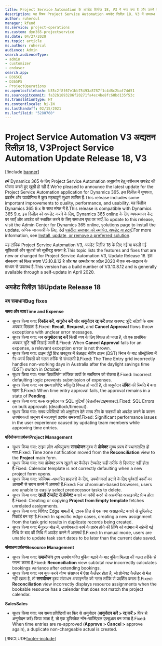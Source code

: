 ```yaml
---
title: Project Service Automation के अपडेट रिलीज़ 18, V3 में नया क्या है और उसमें क्या परिवर्तन हुआ है
description: यह विषय Project Service Automation अपडेट रिलीज़ 18, V3 में उपलब्ध सुविधाओं और सुधारों को सूचीबद्ध करता है.
author: ruhercul
manager: kfend
ms.service: project-operations
ms.custom: dyn365-projectservice
ms.date: 04/27/2020
ms.topic: article
ms.author: ruhercul
audience: Admin
search.audienceType:
- admin
- customizer
- enduser
search.app:
- D365CE
- D365PS
- ProjectOperations
ms.openlocfilehash: b35c2f8f67e1bb75493a8787f1c4d8c2baf74d51
ms.sourcegitcommit: fa32b1893286f20271fa4ec4be8fc68bd135f53c
ms.translationtype: HT
ms.contentlocale: hi-IN
ms.lasthandoff: 02/15/2021
ms.locfileid: "5280760"
---
```

# <a name="project-service-automation-update-release-18-v3"></a><span data-ttu-id="65251-103">Project Service Automation V3 अद्यतन रिलीज़ 18, V3</span><span class="sxs-lookup"><span data-stu-id="65251-103">Project Service Automation Update Release 18, V3</span></span>

[!include [banner](../includes/psa-now-project-operations.md)]

<span data-ttu-id="65251-104">हमें Dynamics 365 के लिए Project Service Automation अनुप्रयोग हेतु नवीनतम अपडेट की घोषणा करते हुए खुशी हो रही है.</span><span class="sxs-lookup"><span data-stu-id="65251-104">We’re pleased to announce the latest update for the Project Service Automation application for Dynamics 365.</span></span> <span data-ttu-id="65251-105">इस रिलीज़ में गुणवत्ता, प्रदर्शन और उपयोगिता में कुछ महत्वपूर्ण सुधार शामिल हैं.</span><span class="sxs-lookup"><span data-stu-id="65251-105">This release includes some important improvements to quality, performance, and usability.</span></span> <span data-ttu-id="65251-106">यह रिलीज़ Dynamics 365 9.x के साथ संगत में है.</span><span class="sxs-lookup"><span data-stu-id="65251-106">This release is compatible with Dynamics 365 9.x.</span></span> <span data-ttu-id="65251-107">इस रिलीज़ को अपडेट करने के लिए, Dynamics 365 online के लिए व्यवस्थापन केंद्र पर जाएँ और अपडेट को स्थापित करने के लिए समाधान पृष्ठ पर जाएँ.</span><span class="sxs-lookup"><span data-stu-id="65251-107">To update to this release, visit the Admin Center for Dynamics 365 online, solutions page to install the update.</span></span> <span data-ttu-id="65251-108">अधिक जानकारी के लिए, देखें [पसंदीदा समाधान को स्थापित, अपडेट या हटाएँ](https://docs.microsoft.com/power-platform/admin/install-remove-preferred-solution).</span><span class="sxs-lookup"><span data-stu-id="65251-108">For more information, see [Install, update, or remove a preferred solution](https://docs.microsoft.com/power-platform/admin/install-remove-preferred-solution).</span></span>

<span data-ttu-id="65251-109">यह टॉपिक Project Service Automation V3, अपडेट रिलीज़ 18 के लिए नई या बदली गई सुविधाओं और सुधारों को सूचीबद्ध करता है.</span><span class="sxs-lookup"><span data-stu-id="65251-109">This topic lists the features and fixes that are new or changed for Project Service Automation V3, Update Release 18.</span></span> <span data-ttu-id="65251-110">इस संस्करण की बिल्ड संख्या V3.10.8.12 है और यह आमतौर पर अप्रैल 2020 में एक स्व-अद्यतन के माध्यम से उपलब्ध है.</span><span class="sxs-lookup"><span data-stu-id="65251-110">This version has a build number of V3.10.8.12 and is generally available through a self-update in April 2020.</span></span>

## <a name="update-release-18"></a><span data-ttu-id="65251-111">अपडेट रिलीज़ 18</span><span class="sxs-lookup"><span data-stu-id="65251-111">Update Release 18</span></span>

### <a name="bug-fixes"></a><span data-ttu-id="65251-112">बग समाधान</span><span class="sxs-lookup"><span data-stu-id="65251-112">Bug fixes</span></span>

<span data-ttu-id="65251-113">**समय और व्यय**</span><span class="sxs-lookup"><span data-stu-id="65251-113">**Time and Expense**</span></span>

- <span data-ttu-id="65251-114">सुधार किया गया: **रिकॉल करें**, **अनुरोध करें** और **अनुमोदन रद्द करें** प्रवाह अस्पष्ट त्रुटि संदेशों के साथ अपवाद दिखाता है.</span><span class="sxs-lookup"><span data-stu-id="65251-114">Fixed: **Recall**, **Request**, and **Cancel Approval** flows throw exceptions with unclear error messages.</span></span>
- <span data-ttu-id="65251-115">सुधार किया गया: जब **अनुमोदन रद्द करें** किसी व्यय के लिए विफल हो जाता है, तो एक प्रासंगिक अपवाद त्रुटि नहीं दिखाई जाती है.</span><span class="sxs-lookup"><span data-stu-id="65251-115">Fixed: When **Cancel Approval** fails for an expense, a relevant exception error is not thrown.</span></span>
- <span data-ttu-id="65251-116">सुधार किया गया: टाइम एंट्री ग्रिड अक्टूबर में डेलाइट सेविंग टाइम (DST) स्विच के बाद ऑस्ट्रेलिया में गैर-कार्य दिवसों को गलत तरीके से संभालती है.</span><span class="sxs-lookup"><span data-stu-id="65251-116">Fixed: The Time Entry grid incorrectly handles non-working days in Australia after the daylight savings time (DST) switch in October.</span></span>
- <span data-ttu-id="65251-117">सुधार किया गया: गलत डिफ़ॉल्टिंग लॉजिक व्ययों के सबमिशन को रोकता है.</span><span class="sxs-lookup"><span data-stu-id="65251-117">Fixed: Incorrect defaulting logic prevents submission of expenses.</span></span>
- <span data-ttu-id="65251-118">सुधार किया गया: जब समय प्रविष्टि स्वीकृति विफल हो जाती है, तो अनुमोदन **लंबित** की स्थिति में बना रहता है.</span><span class="sxs-lookup"><span data-stu-id="65251-118">Fixed: When time entry approval fails, the approval remains in a state of **Pending**.</span></span>
- <span data-ttu-id="65251-119">सुधार किया गया: बल्क अनुमोदन पर SQL त्रुटियाँ (डेडलॉक/टाइमआउट).</span><span class="sxs-lookup"><span data-stu-id="65251-119">Fixed: SQL Errors on bulk approvals (deadlock/timeout).</span></span>
- <span data-ttu-id="65251-120">सुधार किया गया: समय प्रविष्टियों को अनुमोदन देते समय टीम के सदस्यों को अपडेट करने के कारण उपयोगकर्ता अनुभव में महत्वपूर्ण प्रदर्शन समस्याएँ.</span><span class="sxs-lookup"><span data-stu-id="65251-120">Fixed: Significant performance issues in the user experience caused by updating team members while approving time entries.</span></span>

<span data-ttu-id="65251-121">**परियोजना प्रबंधन**</span><span class="sxs-lookup"><span data-stu-id="65251-121">**Project Management**</span></span>

- <span data-ttu-id="65251-122">सुधार किया गया: टाइम ज़ोन अधिसूचना **समायोजन** दृश्य से **प्रोजेक्ट** मुख्य प्रपत्र में स्थानांतरित हो गया.</span><span class="sxs-lookup"><span data-stu-id="65251-122">Fixed: Time zone notification moved from the **Reconciliation** view to the **Project** main form.</span></span>
- <span data-ttu-id="65251-123">सुधार किया गया: नया प्रोजेक्ट प्रपत्र खुलने पर कैलेंडर टेम्पलेट सही तरीके से डिफ़ॉल्ट नहीं होता है.</span><span class="sxs-lookup"><span data-stu-id="65251-123">Fixed: Calendar template is not correctly defaulting when a new project form opens.</span></span>
- <span data-ttu-id="65251-124">सुधार किया गया: क्रोमियम-आधारित ब्राउज़रों के लिए, उपयोगकर्ता हटाने के लिए पूर्ववर्ती कार्यों का आसानी से चयन करने में असमर्थ हैं.</span><span class="sxs-lookup"><span data-stu-id="65251-124">Fixed: For chromium-based browsers, users are unable to easily select predecessor tasks to delete.</span></span>
- <span data-ttu-id="65251-125">सुधार किया गया: **खाली टेम्पलेट से प्रोजेक्ट** बनाने या कॉपी करने से असंबंधित असाइनमेंट फ़ेच होता है.</span><span class="sxs-lookup"><span data-stu-id="65251-125">Fixed: Creating or copying **Project from Empty template** fetches unrelated assignments.</span></span>
- <span data-ttu-id="65251-126">सुधार किया गया: विशिष्ट Edge मामलों में, टास्क ग्रिड से एक नया असाइनमेंट बनाने से डुप्लिकेट रिकॉर्ड बन रहा है.</span><span class="sxs-lookup"><span data-stu-id="65251-126">Fixed: In specific edge cases, creating a new assignment from the task grid results in duplicate records being created.</span></span>
- <span data-ttu-id="65251-127">सुधार किया गया: मैनुअल मोड में, उपयोगकर्ता कार्य के प्रारंभ होने की तिथि को वर्तमान में सहेजी गई तिथि के बाद की तिथि में अपडेट करने में असमर्थ हैं.</span><span class="sxs-lookup"><span data-stu-id="65251-127">Fixed: In manual mode, users are unable to update task start dates to be later than the current date saved.</span></span>

<span data-ttu-id="65251-128">**संसाधन प्रबंधन**</span><span class="sxs-lookup"><span data-stu-id="65251-128">**Resource Management**</span></span>

- <span data-ttu-id="65251-129">सुधार किया गया: **समायोजन** दृश्य उपयोग पंक्ति बुकिंग बढ़ाने के बाद बुकिंग भिन्नता की गलत तरीके से गणना करता है.</span><span class="sxs-lookup"><span data-stu-id="65251-129">Fixed: **Reconciliation** view subtotal row incorrectly calculates bookings variance after extending bookings.</span></span>
- <span data-ttu-id="65251-130">सुधार किया गया: जब बुक करने योग्य संसाधन में ऐसा कैलेंडर होता है, जो प्रोजेक्ट कैलेंडर से मेल नहीं खाता है, तो **समायोजन** दृश्य संसाधन असाइनमेंट को गलत तरीके से प्रदर्शित करता है.</span><span class="sxs-lookup"><span data-stu-id="65251-130">Fixed: **Reconciliation** view incorrectly displays resource assignments when the bookable resource has a calendar that does not match the project calendar.</span></span>

<span data-ttu-id="65251-131">**Sales**</span><span class="sxs-lookup"><span data-stu-id="65251-131">**Sales**</span></span>

- <span data-ttu-id="65251-132">सुधार किया गया: जब समय प्रविष्टियों का फिर से अनुमोदन (**अनुमोदन करें > रद्द करें >** फिर से अनुमोदन करें) किया जाता है, तो एक डुप्लिकेट नॉन-चार्जिएबल एक्चुअल बन जाता है.</span><span class="sxs-lookup"><span data-stu-id="65251-132">Fixed: When time entries are re-approved (**Approve > Cancel >** approve again), a duplicate non-chargeable actual is created.</span></span>


[!INCLUDE[footer-include](../includes/footer-banner.md)]
